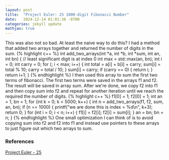 ```yaml
---
layout: post
title:  "Project Euler: 25 1000-digit Fibonacci Number"
date:   2024-12-14 01:01:36 -0700
categories: jekyll update
mathjax: true
---
```

This was also not so bad. At least the naive way to do this? I had a method that added two arrays together and returned the number of digits in the sum. 
{% highlight c++ %}
int add_two_arrays(int *a, int *b, int *sum, int an, int bn) {
    // least significant digit is at index 0
    int max = std::max(an, bn);
    int i = 0;
    int carry = 0;
    for (; i < max; i++) {
        int total = a[i] + b[i] + carry;
        sum[i] = total % 10;
        carry = total / 10;
    }
    sum[i] = carry;
    if (carry == 0) {
        return i;
    }
    return i+1;
}
{% endhighlight %}
I then used this array to sum the first two terms of fibonacci. The first two terms were saved in the arrays f1 and f2. The result will be saved in array sum. After we're done, we copy f2 into f1 and then copy sum into f2 and repeat for another iteration until we reach the required the number of digits. 
{% highlight c++ %}
f1[0] = 1;
f2[0] = 1;
int an = 1, bn = 1;
for (int k = 0; k < 5000; k++) {
	int n = add_two_arrays(f1, f2, sum, an, bn);
	if (n == 1000) {
		printf("we are done this is index = %d\n", k+3);
		return 0;
	}
	for (int i = 0; i < n; i++) {
		f1[i] = f2[i];
		f2[i] = sum[i];
	}
	an = bn;
	bn = n;
}
{% endhighlight %}
One small optimization I can think of is to avoid copying sum into f2 and f2 into f1 and instead use pointers to these arrays to just figure out which two arrays to sum.
<br>
<!------------------------------------------------------------------------------------>
<h3>References</h3>
<a href="https://projecteuler.net/problem=25">Project Euler - 25</a>
<br>

